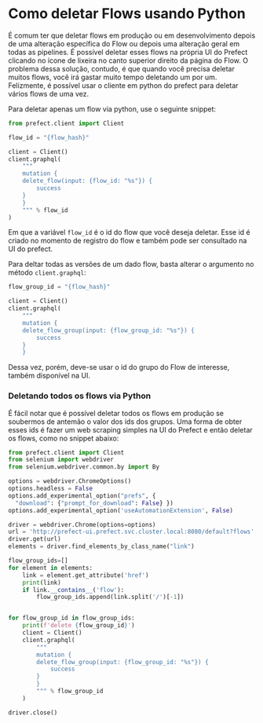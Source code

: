 # Como deletar Flows usando Python

É comum ter que deletar flows em produção ou em desenvolvimento depois de uma alteração específica do Flow ou depois uma alteração geral em todas as pipelines. É possível deletar esses flows na própria UI do Prefect clicando no ícone de lixeira no canto superior direito da página do Flow. O problema dessa solução, contudo, é que quando você precisa deletar muitos flows, você irá gastar muito tempo deletando um por um. Felizmente, é possível usar o cliente em python do prefect para deletar vários flows de uma vez.

Para deletar apenas um flow via python, use o seguinte snippet:

```python
from prefect.client import Client

flow_id = "{flow_hash}"

client = Client()
client.graphql(
    """
    mutation {
    delete_flow(input: {flow_id: "%s"}) {
        success
    }
    }
    """ % flow_id
)
```

Em que a variável `flow_id` é o id do flow que você deseja deletar. Esse id é criado no momento de registro do flow e também pode ser consultado na UI do prefect.

Para deltar todas as versões de um dado flow, basta alterar o argumento no método `client.graphql`:

```python
flow_group_id = "{flow_hash}"

client = Client()
client.graphql(
    """
    mutation {
    delete_flow_group(input: {flow_group_id: "%s"}) {
        success
    }
    }
```

Dessa vez, porém, deve-se usar o id do grupo do Flow de interesse, também disponível na UI.

### Deletando todos os flows via Python

É fácil notar que é possível deletar todos os flows em produção se soubermos de antemão o valor dos ids dos grupos. Uma forma de obter esses ids é fazer um web scraping simples na UI do Prefect e então deletar os flows, como no snippet abaixo:

```python
from prefect.client import Client
from selenium import webdriver
from selenium.webdriver.common.by import By

options = webdriver.ChromeOptions()
options.headless = False
options.add_experimental_option("prefs", {
  "download": {"prompt_for_download": False} })
options.add_experimental_option('useAutomationExtension', False)

driver = webdriver.Chrome(options=options)
url = 'http://prefect-ui.prefect.svc.cluster.local:8080/default?flows'
driver.get(url)
elements = driver.find_elements_by_class_name("link")

flow_group_ids=[]
for element in elements:
    link = element.get_attribute('href')
    print(link)
    if link.__contains__('flow'):
        flow_group_ids.append(link.split('/')[-1])


for flow_group_id in flow_group_ids:
    print(f'delete {flow_group_id}')
    client = Client()
    client.graphql(
        """
        mutation {
        delete_flow_group(input: {flow_group_id: "%s"}) {
            success
        }
        }
        """ % flow_group_id
    )

driver.close()
```